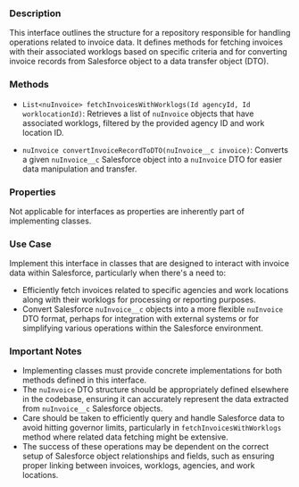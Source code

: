 ### Description
This interface outlines the structure for a repository responsible for handling operations related to invoice data. It defines methods for fetching invoices with their associated worklogs based on specific criteria and for converting invoice records from Salesforce object to a data transfer object (DTO).

### Methods

- `List<nuInvoice> fetchInvoicesWithWorklogs(Id agencyId, Id worklocationId)`: Retrieves a list of `nuInvoice` objects that have associated worklogs, filtered by the provided agency ID and work location ID.

- `nuInvoice convertInvoiceRecordToDTO(nuInvoice__c invoice)`: Converts a given `nuInvoice__c` Salesforce object into a `nuInvoice` DTO for easier data manipulation and transfer.

### Properties
Not applicable for interfaces as properties are inherently part of implementing classes.

### Use Case
Implement this interface in classes that are designed to interact with invoice data within Salesforce, particularly when there's a need to:

- Efficiently fetch invoices related to specific agencies and work locations along with their worklogs for processing or reporting purposes.
- Convert Salesforce `nuInvoice__c` objects into a more flexible `nuInvoice` DTO format, perhaps for integration with external systems or for simplifying various operations within the Salesforce environment.

### Important Notes
- Implementing classes must provide concrete implementations for both methods defined in this interface.
- The `nuInvoice` DTO structure should be appropriately defined elsewhere in the codebase, ensuring it can accurately represent the data extracted from `nuInvoice__c` Salesforce objects.
- Care should be taken to efficiently query and handle Salesforce data to avoid hitting governor limits, particularly in `fetchInvoicesWithWorklogs` method where related data fetching might be extensive.
- The success of these operations may be dependent on the correct setup of Salesforce object relationships and fields, such as ensuring proper linking between invoices, worklogs, agencies, and work locations.